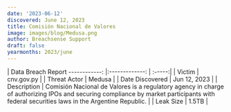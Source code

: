 ```yaml
---
date: '2023-06-12'
discovered: June 12, 2023
title: Comisión Nacional de Valores
image: images/blog/Medusa.png
author: Breachsense Support
draft: false
yearmonths: 2023/june
---
```



| Data Breach Report
------------:     |:-------------:    | :-----:|
| Victim      | cnv.gov.py      | 
| Threat Actor      | Medusa      | 
| Date Discovered      | Jun 12, 2023      | 
| Description      | Comisión Nacional de Valores is a regulatory agency in charge of authorizing IPOs and securing compliance by market participants with federal securities laws in the Argentine Republic.      | 
| Leak Size      | 1.5TB      | 


